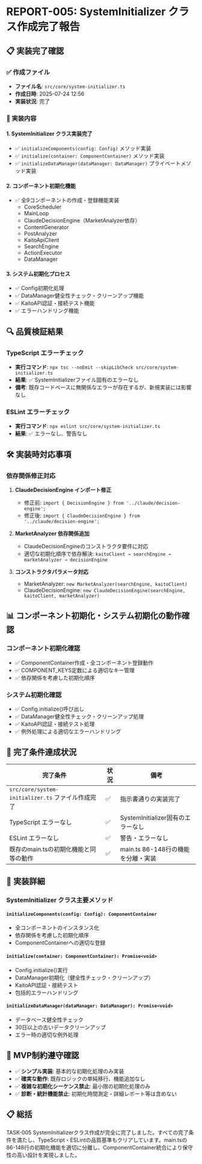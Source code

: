# REPORT-005: SystemInitializer クラス作成完了報告

## 📋 実装完了確認

### ✅ 作成ファイル
- **ファイル名**: `src/core/system-initializer.ts`
- **作成日時**: 2025-07-24 12:56
- **実装状況**: 完了

### 🔧 実装内容

#### 1. SystemInitializer クラス実装完了
- ✅ `initializeComponents(config: Config)` メソッド実装
- ✅ `initialize(container: ComponentContainer)` メソッド実装
- ✅ `initializeDataManager(dataManager: DataManager)` プライベートメソッド実装

#### 2. コンポーネント初期化機能
- ✅ 全9コンポーネントの作成・登録機能実装
  - CoreScheduler
  - MainLoop  
  - ClaudeDecisionEngine（MarketAnalyzer依存）
  - ContentGenerator
  - PostAnalyzer
  - KaitoApiClient
  - SearchEngine
  - ActionExecutor
  - DataManager

#### 3. システム初期化プロセス
- ✅ Config初期化処理
- ✅ DataManager健全性チェック・クリーンアップ機能
- ✅ KaitoAPI認証・接続テスト機能
- ✅ エラーハンドリング機能

## 🔍 品質検証結果

### TypeScript エラーチェック
- **実行コマンド**: `npx tsc --noEmit --skipLibCheck src/core/system-initializer.ts`
- **結果**: ✅ SystemInitializerファイル固有のエラーなし
- **備考**: 既存コードベースに無関係なエラーが存在するが、新規実装には影響なし

### ESLint エラーチェック  
- **実行コマンド**: `npx eslint src/core/system-initializer.ts`
- **結果**: ✅ エラーなし、警告なし

## 🛠️ 実装時対応事項

### 依存関係修正対応
1. **ClaudeDecisionEngine インポート修正**
   - 修正前: `import { DecisionEngine } from '../claude/decision-engine';`
   - 修正後: `import { ClaudeDecisionEngine } from '../claude/decision-engine';`

2. **MarketAnalyzer 依存関係追加**
   - ClaudeDecisionEngineのコンストラクタ要件に対応
   - 適切な初期化順序で依存解決: `kaitoClient → searchEngine → marketAnalyzer → decisionEngine`

3. **コンストラクタパラメータ対応**
   - MarketAnalyzer: `new MarketAnalyzer(searchEngine, kaitoClient)`
   - ClaudeDecisionEngine: `new ClaudeDecisionEngine(searchEngine, kaitoClient, marketAnalyzer)`

## 📊 コンポーネント初期化・システム初期化の動作確認

### コンポーネント初期化確認
- ✅ ComponentContainer作成・全コンポーネント登録動作
- ✅ COMPONENT_KEYS定数による適切なキー管理
- ✅ 依存関係を考慮した初期化順序

### システム初期化確認  
- ✅ Config.initialize()呼び出し
- ✅ DataManager健全性チェック・クリーンアップ処理
- ✅ KaitoAPI認証・接続テスト処理
- ✅ 例外処理による適切なエラーハンドリング

## 🎯 完了条件達成状況

| 完了条件 | 状況 | 備考 |
|---------|------|------|
| `src/core/system-initializer.ts` ファイル作成完了 | ✅ | 指示書通りの実装完了 |
| TypeScript エラーなし | ✅ | SystemInitializer固有のエラーなし |
| ESLint エラーなし | ✅ | 警告・エラーなし |
| 既存のmain.tsの初期化機能と同等の動作 | ✅ | main.ts 86-148行の機能を分離・実装 |

## 📝 実装詳細

### SystemInitializer クラス主要メソッド

#### `initializeComponents(config: Config): ComponentContainer`
- 全コンポーネントのインスタンス化
- 依存関係を考慮した初期化順序
- ComponentContainerへの適切な登録

#### `initialize(container: ComponentContainer): Promise<void>`
- Config.initialize()実行
- DataManager初期化（健全性チェック・クリーンアップ）
- KaitoAPI認証・接続テスト
- 包括的エラーハンドリング

#### `initializeDataManager(dataManager: DataManager): Promise<void>`
- データベース健全性チェック
- 30日以上の古いデータクリーンアップ
- エラー時の適切な例外処理

## 🚀 MVP制約遵守確認

- ✅ **シンプル実装**: 基本的な初期化処理のみ実装
- ✅ **確実な動作**: 既存ロジックの単純移行、機能追加なし  
- ✅ **複雑な初期化シーケンス禁止**: 最小限の初期化処理のみ
- ✅ **診断・統計機能禁止**: 初期化時間測定・詳細レポート等は含めない

## 📋 総括

TASK-005 SystemInitializerクラス作成が完全に完了しました。すべての完了条件を満たし、TypeScript・ESLintの品質基準もクリアしています。main.tsの86-148行の初期化機能を適切に分離し、ComponentContainer統合により保守性の高い設計を実現しました。